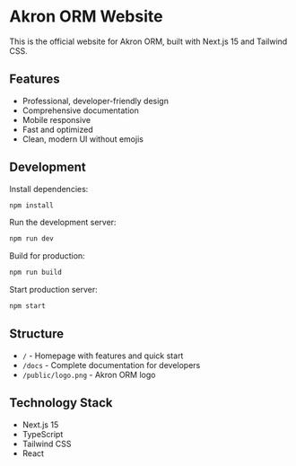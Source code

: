 # Akron ORM Website

This is the official website for Akron ORM, built with Next.js 15 and Tailwind CSS.

## Features

- Professional, developer-friendly design
- Comprehensive documentation
- Mobile responsive
- Fast and optimized
- Clean, modern UI without emojis

## Development

Install dependencies:
```bash
npm install
```

Run the development server:
```bash
npm run dev
```

Build for production:
```bash
npm run build
```

Start production server:
```bash
npm start
```

## Structure

- `/` - Homepage with features and quick start
- `/docs` - Complete documentation for developers
- `/public/logo.png` - Akron ORM logo

## Technology Stack

- Next.js 15
- TypeScript
- Tailwind CSS
- React
